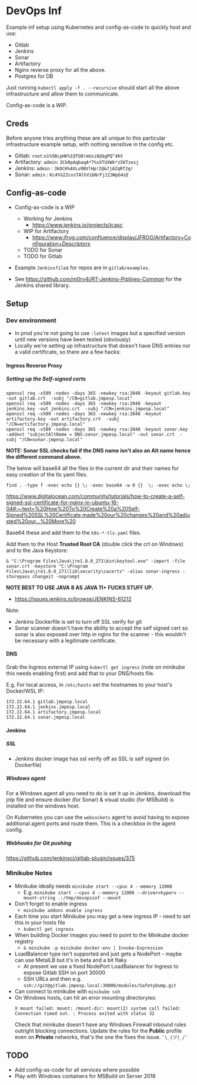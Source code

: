 # DevOps Inf

Example inf setup using Kubernetes and config-as-code to quickly host and use:

* Gitlab
* Jenkins
* Sonar
* Artifactory
* Nginx reverse proxy for all the above.
* Postgres for DB

Just running `kubectl apply -f . --recursive` should start all the above infrastructure and allow them to communicate.

Config-as-code is a WIP.
## Creds

Before anyone tries anything these are all unique to this particular infrastructure example setup, with nothing sensitive in the config etc.

* Gitlab: `root`:`o1%5BcpHK%I@TQ8!mUxi6@$gPQ^4KV`
* Artifactory: `admin`: `3Cb0pAqbaqA*7%sXTUXWk*z5KTzesj`
* Jenkins: `admin` : `3kDCH%4ULu9BVlHp!2@&7jAZqRf2q!`
* Sonar: `admin` : `Kc4%%22cxsTAlhVibNrFj1I3Wpb4sE`

## Config-as-code

* Config-as-code is a WIP
    * Working for Jenkins
        * https://www.jenkins.io/projects/jcasc
    * WIP for Artifactory
        * https://www.jfrog.com/confluence/display/JFROG/Artifactory+Configuration+Descriptors
    * TODO for Sonar
    * TODO for Gitlab

* Example `Jenkinsfile`s for repos are in `gitlab/examples`.
* See https://github.com/m0rv4i/RT-Jenkins-Piplines-Common for the Jenkins shared library.

## Setup

### Dev environment

* In prod you're not going to use `:latest` images but a specified version until new versions have been tested (obviously)
* Locally we're setting up infrastructure that doesn't have DNS entries nor a valid certificate, so there are a few hacks:
#### Ingress Reverse Proxy

##### Setting up the Self-signed certs

```
openssl req -x509 -nodes -days 365 -newkey rsa:2048 -keyout gitlab.key -out gitlab.crt  -subj "/CN=gitlab.jmpesp.local"
openssl req -x509 -nodes -days 365 -newkey rsa:2048 -keyout jenkins.key -out jenkins.crt  -subj "/CN=jenkins.jmpesp.local"
openssl req -x509 -nodes -days 365 -newkey rsa:2048 -keyout artifactory.key -out artifactory.crt  -subj "/CN=artifactory.jmpesp.local"
openssl req -x509 -nodes -days 365 -newkey rsa:2048 -keyout sonar.key -addext "subjectAltName = DNS:sonar.jmpesp.local" -out sonar.crt  -subj "/CN=sonar.jmpesp.local"
```
**NOTE: Sonar SSL checks fail if the DNS name isn't also an Alt name hence the different command above.**

The below will base64 all the files in the current dir and their names for easy creation of the tls yaml files.
```
find . -type f -exec echo {} \; -exec base64 -w 0 {}  \; -exec echo \;
```

https://www.digitalocean.com/community/tutorials/how-to-create-a-self-signed-ssl-certificate-for-nginx-in-ubuntu-16-04#:~:text=%20How%20To%20Create%20a%20Self-Signed%20SSL%20Certificate,made%20our%20changes%20and%20adjusted%20our...%20More%20

Base64 these and add them to the `k8s-*-tls.yaml` files.

Add them to the Host **Trusted Root CA** (double click the crt on Windows) and to the Java Keystore:

```
& "C:\Program Files\Java\jre1.8.0_271\bin\keytool.exe" -import -file sonar.crt -keystore "C:\Program Files\Java\jre1.8.0_271\lib\security\cacerts" -alias sonar-ingress -storepass changeit -noprompt
```

**NOTE BEST TO USE JAVA 8 AS JAVA 11+ FUCKS STUFF UP.**
* https://issues.jenkins.io/browse/JENKINS-61212

Note:
* Jenkins Dockerfile is set to turn off SSL verify for git
* Sonar scanner doesn't have the ability to accept the self signed cert so sonar is also exposed over http in nginx for the scanner - this wouldn't be necessary with a legitimate certificate.

#### DNS

Grab the Ingress external IP using `kubectl get ingress` (note on minikube this needs enabling first) and add that to your DNS/hosts file.

E.g. For local access, in `/etc/hosts` set the hostnames to your host's Docker/WSL IP:

```
172.22.64.1 gitlab.jmpesp.local
172.22.64.1 jenkins.jmpesp.local
172.22.64.1 artifactory.jmpesp.local
172.22.64.1 sonar.jmpesp.local
```

#### Jenkins

##### SSL

* Jenkins docker image has ssl verify off as SSL is self signed (in Dockerfile)

##### Windows agent

For a Windows agent all you need to do is set it up in Jenkins, download the jnlp file and ensure docker (for Sonar) & visual studio (for MSBuild) is installed on the windows host.

On Kubernetes you can use the `websockets` agent to avoid having to expose additional agent ports and route them. This is a checkbox
in the agent config.

##### Webhooks for Git pushing

https://github.com/jenkinsci/gitlab-plugin/issues/375

### Minikube Notes

* Minikube ideally needs `minikube start --cpus 4 --memory 12000`
    * E.g. `minikube start --cpus 4 --memory 12000 --driver=hyperv --mount-string .:/tmp/devopsinf --mount`
* Don't forget to enable ingress
    * `minikube addons enable ingress`
* Each time you start Minikube you may get a new ingress IP - need to set this in your hosts file
    * `kubectl get ingress`
* When building Docker images you need to point to the Minikube docker registry
    * `& minikube -p minikube docker-env | Invoke-Expression`
* LoadBalancer type isn't supported and just gets a NodePort - maybe can use MetalLB but it's in beta and a bit flaky
    * At present we use a fixed NodePort LoadBalancer for Ingress to expose Gitlab SSH on port 30000
    * SSH URLs and then e.g. `ssh://git@gitlab.jmpesp.local:30000/modules/SafetyDump.git`
* Can connect to minikube with `minikube ssh`
* On Windows hosts, can hit an error mounting directoryies:
    ```
    X mount failed: mount: /mount-dir: mount(2) system call failed: Connection timed out. : Process exited with status 32
    ```
    Check that minikube doesn't have any Windows Firewall inbound rules outright blocking connections. Update the rules for the **Public** profile even on **Private** networks, that's the one the fixes the issue. `¯\_(ツ)_/¯`

## TODO

* Add config-as-code for all services where possible
* Play with Windows containers for MSBuild on Server 2019
